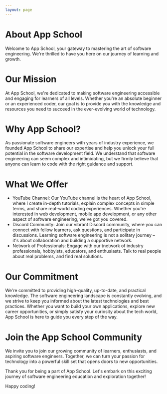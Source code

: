```yaml
---
layout: page
---
```


# About App School

Welcome to App School, your gateway to mastering the art of software engineering. We're thrilled to have you here on our journey of learning and growth.

# Our Mission

At App School, we're dedicated to making software engineering accessible and engaging for learners of all levels. Whether you're an absolute beginner or an experienced coder, our goal is to provide you with the knowledge and resources you need to succeed in the ever-evolving world of technology.

# Why App School?

As passionate software engineers with years of industry experience, we founded App School to share our expertise and help you unlock your full potential in the software development field.
We understand that software engineering can seem complex and intimidating, but we firmly believe that anyone can learn to code with the right guidance and support.

# What We Offer

- YouTube Channel: Our YouTube channel is the heart of App School, where I create in-depth tutorials, explain complex concepts in simple terms, and share real-world coding experiences. Whether you're interested in web development, mobile app development, or any other aspect of software engineering, we've got you covered.
- Discord Community: Join our vibrant Discord community, where you can connect with fellow learners, ask questions, and participate in discussions. Learning software engineering is not a solitary journey – it's about collaboration and building a supportive network.
- Network of Professionals: Engage with our tnetwork of industry professionals, hobbyists, educators, and enthusiasts. Talk to real people about real problems, and find real solutions.

# Our Commitment

We're committed to providing high-quality, up-to-date, and practical knowledge.
The software engineering landscape is constantly evolving, and we strive to keep you informed about the latest technologies and best practices.
Whether you want to build your own applications, explore new career opportunities, or simply satisfy your curiosity about the tech world, App School is here to guide you every step of the way.

# Join the App School Community

We invite you to join our growing community of learners, enthusiasts, and aspiring software engineers.
Together, we can turn your passion for technology into a powerful skill set that opens doors to new opportunities.

Thank you for being a part of App School.
Let's embark on this exciting journey of software engineering education and exploration together!

Happy coding!